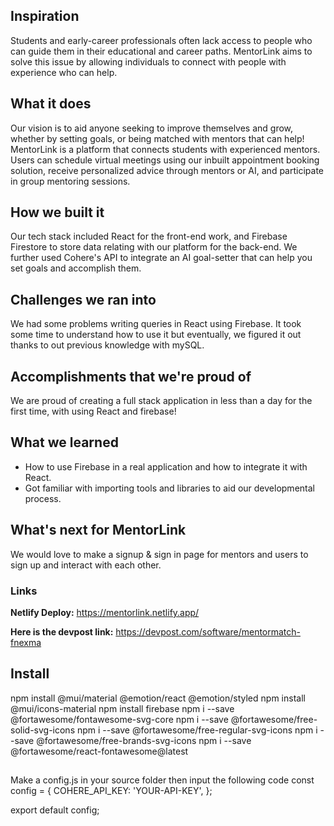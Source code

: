 ## Inspiration
Students and early-career professionals often lack access to people who can guide them in their educational and career paths. MentorLink aims to solve this issue by allowing individuals to connect with people with experience who can help.

## What it does
Our vision is to aid anyone seeking to improve themselves and grow, whether by setting goals, or being matched with mentors that can help! MentorLink is a platform that connects students with experienced mentors. Users can schedule virtual meetings using our inbuilt appointment booking solution, receive personalized advice through mentors or AI, and participate in group mentoring sessions.

## How we built it
Our tech stack included React for the front-end work, and Firebase Firestore to store data relating with our platform for the back-end. We further used Cohere's API to integrate an AI goal-setter that can help you set goals and accomplish them.

## Challenges we ran into
We had some problems writing queries in React using Firebase. It took some time to understand how to use it but eventually, we figured it out thanks to out previous knowledge with mySQL.

## Accomplishments that we're proud of
We are proud of creating a full stack application in less than a day for the first time, with using React and firebase!

## What we learned
- How to use Firebase in a real application and how to integrate it with React.
- Got familiar with importing tools and libraries to aid our developmental process.

## What's next for MentorLink
We would love to make a signup & sign in page for mentors and users to sign up and interact with each other. 

### Links
**Netlify Deploy:** https://mentorlink.netlify.app/

**Here is the devpost link:** https://devpost.com/software/mentormatch-fnexma

## Install

npm install @mui/material @emotion/react @emotion/styled
npm install @mui/icons-material
npm install firebase
npm i --save @fortawesome/fontawesome-svg-core
npm i --save @fortawesome/free-solid-svg-icons
npm i --save @fortawesome/free-regular-svg-icons
npm i --save @fortawesome/free-brands-svg-icons
npm i --save @fortawesome/react-fontawesome@latest

##
Make a config.js in your source folder then input the following code 
const config = {
    COHERE_API_KEY: 'YOUR-API-KEY',
};

export default config;

